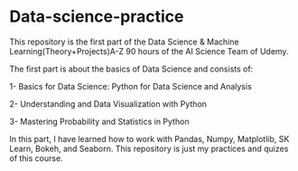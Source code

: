 # Data-science-practice
This repository is the first part of the Data Science & Machine Learning(Theory+Projects)A-Z 90 hours of the AI Science Team of Udemy.

The first part is about the basics of Data Science and consists of:

1- Basics for Data Science: Python for Data Science and Analysis

2- Understanding and Data Visualization with Python

3- Mastering Probability and Statistics in Python

In this part, I have learned how to work with Pandas, Numpy, Matplotlib, SK Learn, Bokeh, and Seaborn.
This repository is just my practices and quizes of this course.
